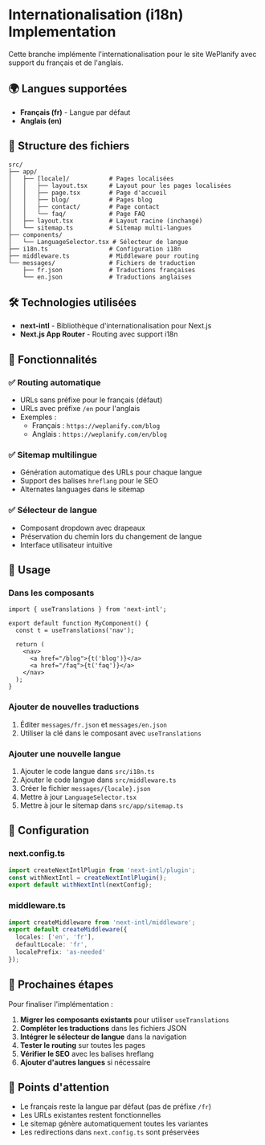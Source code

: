 # Internationalisation (i18n) Implementation

Cette branche implémente l'internationalisation pour le site WePlanify avec support du français et de l'anglais.

## 🌍 Langues supportées

- **Français (fr)** - Langue par défaut
- **Anglais (en)**

## 📁 Structure des fichiers

```
src/
├── app/
│   ├── [locale]/           # Pages localisées
│   │   ├── layout.tsx      # Layout pour les pages localisées
│   │   ├── page.tsx        # Page d'accueil
│   │   ├── blog/           # Pages blog
│   │   ├── contact/        # Page contact
│   │   └── faq/            # Page FAQ
│   ├── layout.tsx          # Layout racine (inchangé)
│   └── sitemap.ts          # Sitemap multi-langues
├── components/
│   └── LanguageSelector.tsx # Sélecteur de langue
├── i18n.ts                 # Configuration i18n
├── middleware.ts           # Middleware pour routing
└── messages/               # Fichiers de traduction
    ├── fr.json             # Traductions françaises
    └── en.json             # Traductions anglaises
```

## 🛠 Technologies utilisées

- **next-intl** - Bibliothèque d'internationalisation pour Next.js
- **Next.js App Router** - Routing avec support i18n

## 🚀 Fonctionnalités

### ✅ Routing automatique
- URLs sans préfixe pour le français (défaut)
- URLs avec préfixe `/en` pour l'anglais
- Exemples :
  - Français : `https://weplanify.com/blog`
  - Anglais : `https://weplanify.com/en/blog`

### ✅ Sitemap multilingue
- Génération automatique des URLs pour chaque langue
- Support des balises `hreflang` pour le SEO
- Alternates languages dans le sitemap

### ✅ Sélecteur de langue
- Composant dropdown avec drapeaux
- Préservation du chemin lors du changement de langue
- Interface utilisateur intuitive

## 📝 Usage

### Dans les composants

```tsx
import { useTranslations } from 'next-intl';

export default function MyComponent() {
  const t = useTranslations('nav');
  
  return (
    <nav>
      <a href="/blog">{t('blog')}</a>
      <a href="/faq">{t('faq')}</a>
    </nav>
  );
}
```

### Ajouter de nouvelles traductions

1. Éditer `messages/fr.json` et `messages/en.json`
2. Utiliser la clé dans le composant avec `useTranslations`

### Ajouter une nouvelle langue

1. Ajouter le code langue dans `src/i18n.ts`
2. Ajouter le code langue dans `src/middleware.ts`
3. Créer le fichier `messages/{locale}.json`
4. Mettre à jour `LanguageSelector.tsx`
5. Mettre à jour le sitemap dans `src/app/sitemap.ts`

## 🔧 Configuration

### next.config.ts
```typescript
import createNextIntlPlugin from 'next-intl/plugin';
const withNextIntl = createNextIntlPlugin();
export default withNextIntl(nextConfig);
```

### middleware.ts
```typescript
import createMiddleware from 'next-intl/middleware';
export default createMiddleware({
  locales: ['en', 'fr'],
  defaultLocale: 'fr',
  localePrefix: 'as-needed'
});
```

## 🎯 Prochaines étapes

Pour finaliser l'implémentation :

1. **Migrer les composants existants** pour utiliser `useTranslations`
2. **Compléter les traductions** dans les fichiers JSON
3. **Intégrer le sélecteur de langue** dans la navigation
4. **Tester le routing** sur toutes les pages
5. **Vérifier le SEO** avec les balises hreflang
6. **Ajouter d'autres langues** si nécessaire

## 🚨 Points d'attention

- Le français reste la langue par défaut (pas de préfixe `/fr`)
- Les URLs existantes restent fonctionnelles
- Le sitemap génère automatiquement toutes les variantes
- Les redirections dans `next.config.ts` sont préservées
